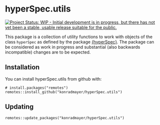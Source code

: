 
<!-- README.md is generated from README.Rmd. Please edit that file -->

# hyperSpec.utils

<!-- badges: start -->

[![Project Status: WIP - Initial development is in progress, but there
has not yet been a stable, usable release suitable for the
public.](https://www.repostatus.org/badges/latest/wip.svg)](https://www.repostatus.org/#wip)
<!-- badges: end -->

This package is a collection of utility functions to work with objects
of the class `hyperSpec` as defined by the package
[{hyperSpec}](https://cran.r-project.org/package=hyperSpec). The package
can be considered as work in progress and substantial (also backwards
incompatible) changes are to be expected.

## Installation

You can install hyperSpec.utils from github with:

    # install.packages("remotes")
    remotes::install_github("konradmayer/hyperSpec.utils")

## Updating

    remotes::update_packages("konradmayer/hyperSpec.utils")
